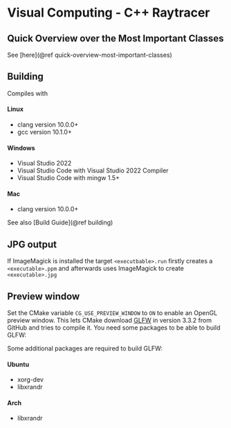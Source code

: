Visual Computing - C++ Raytracer
===

## Quick Overview over the Most Important Classes

See [here](@ref quick-overview-most-important-classes)

## Building

Compiles with
#### Linux
* clang version 10.0.0+
* gcc version 10.1.0+

#### Windows
* Visual Studio 2022
* Visual Studio Code with Visual Studio 2022 Compiler
* Visual Studio Code with mingw 1.5+

#### Mac
* clang version 10.0.0+

See also [Build Guide](@ref building)

## JPG output

If ImageMagick is installed the target `<executbable>.run` firstly creates a `<executable>.ppm` and afterwards uses ImageMagick to create `<executable>.jpg`

## Preview window

Set the CMake variable `CG_USE_PREVIEW_WINDOW` to `ON` to enable an OpenGL preview window.  This lets CMake download [GLFW](https://www.glfw.org/) in version 3.3.2 from GitHub and tries to compile it.  You need some packages to be able to build GLFW:

Some additional packages are required to build GLFW:

#### Ubuntu
* xorg-dev
* libxrandr

#### Arch
* libxrandr
